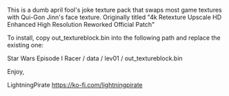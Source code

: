 This is a dumb april fool's joke texture pack that swaps most game textures with Qui-Gon Jinn's face texture. Originally titled "4k Retexture Upscale HD Enhanced High Resolution Reworked Official Patch"

To install, copy out_textureblock.bin into the following path and replace the existing one:

Star Wars Episode I Racer / data / lev01 / out_textureblock.bin

Enjoy,

LightningPirate
https://ko-fi.com/lightningpirate